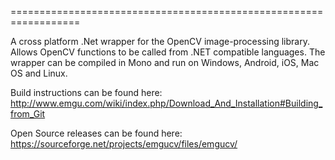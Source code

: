 ==================================================================

A cross platform .Net wrapper for the OpenCV image-processing library. Allows OpenCV functions to be called from .NET compatible languages. The wrapper can be compiled in Mono and run on Windows, Android, iOS, Mac OS and Linux.

Build instructions can be found here:
http://www.emgu.com/wiki/index.php/Download_And_Installation#Building_from_Git

Open Source releases can be found here:
https://sourceforge.net/projects/emgucv/files/emgucv/
